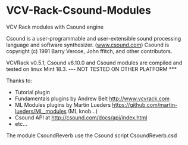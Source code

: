 # VCV-Rack-Csound-Modules
VCV Rack modules with Csound engine

Csound is a user-programmable and user-extensible sound processing language and software synthesizer. (www.csound.com)
Csound is copyright (c) 1991 Barry Vercoe, John ffitch, and other contributors.

VCVRack v0.5.1, Csound v6.10.0 and Csound modules are compiled and tested on linux Mint 18.3.
--- NOT TESTED ON OTHER PLATFORM ***

Thanks to:
 - Tutorial plugin 
 - Fundamentals plugins by Andrew Belt http://www.vcvrack.com
 - ML Modules plugins by Martin Lueders https://github.com/martin-lueders/ML_modules (ML knob...)
 - Csound API at http://csound.com/docs/api/index.html
 - etc...

The module CsoundReverb use the Csound script CsoundReverb.csd

